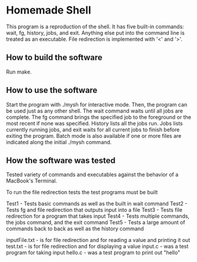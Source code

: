 # Homemade Shell

This program is a reproduction of the shell. It has five built-in commands:
wait, fg, history, jobs, and exit. Anything else put into the command line is
treated as an executable. File redirection is implemented with '<' and '>'.

## How to build the software

Run make.

## How to use the software

Start the program with ./mysh for interactive mode. Then, the program can be
used just as any other shell. The wait command waits until all jobs are
complete. The fg command brings the specified job to the foreground or the most
recent if none was specified. History lists all the jobs run. Jobs lists
currently running jobs, and exit waits for all current jobs to finish before
exiting the program. Batch mode is also available if one or more files are
indicated along the initial ./mysh command.

## How the software was tested

Tested variety of commands and executables against the behavior of a MacBook's
Terminal.

To run the file redirection tests the test programs must be built

Test1 - Tests basic commands as well as the built in wait command
Test2 - Tests fg and file redirection that outputs input into a file
Test3 - Tests file redirection for a program that takes input
Test4 - Tests multiple commands, the jobs command, and the exit command
Test5 - Tests a large amount of commands back to back as well as the history command

inputFile.txt - is for file redirection and for reading a value and printing it out
test.txt - is for file redirection and for displaying a value
input.c - was a test program for taking input
hello.c - was a test program to print out "hello"
